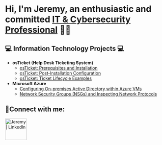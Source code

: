<h1>Hi, I'm Jeremy, an enthusiastic and committed <a href="https://linkedin.com/in/jeremyhilltech">IT & Cybersecurity Professional</a> 👨‍💻</h1>

<h2>💻 Information Technology Projects 💻</h2>

- <b>osTicket (Help Desk Ticketing System)</b>
  - [osTicket: Prerequisites and Installation](https://github.com/jeremyhilltech/osticket-prereqs)
  - [osTicket: Post-Installation Configuration](https://github.com/jeremyhilltech/post-install-config)
  - [osTicket: Ticket Lifecycle Examples](https://github.com/jeremyhilltech/ticket-lifecycle)
- <b>Microsoft Azure</b>
  - [Configuring On-premises Active Directory within Azure VMs](https://github.com/jeremyhilltech/configure-ad)
  - [Network Security Groups (NSGs) and Inspecting Network Protocols](https://github.com/jeremyhilltech/azure-network-protocols)

<h2>🤳Connect with me:</h2>

[<img align="left" alt="Jeremy | LinkedIn" width="70px" src="https://i.imgur.com/RIefvk9.png" />][linkedin]

[linkedin]: https://linkedin.com/in/jeremyhilltech
